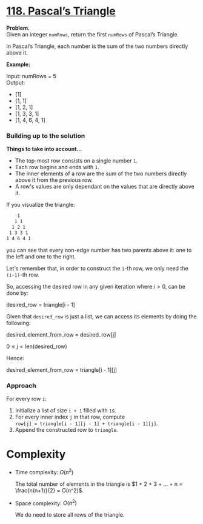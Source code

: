 # [118. Pascal’s Triangle](https://leetcode.com/problems/pascals-triangle/)

**Problem.**\
Given an integer `numRows`, return the first `numRows` of Pascal’s Triangle.

In Pascal’s Triangle, each number is the sum of the two numbers directly above
it.

**Example:**

Input: numRows = 5\
Output:

- [1]
- [1, 1]
- [1, 2, 1]
- [1, 3, 3, 1]
- [1, 4, 6, 4, 1]

### Building up to the solution

**Things to take into account...**

- The top-most row consists on a single number `1`.
- Each row begins and ends with `1`.
- The inner elements of a row are the sum of the two numbers directly above it
  from the previous row.
- A row's values are only dependant on the values that are directly above it.

If you visualize the triangle:

```bash
    1
   1 1
  1 2 1
 1 3 3 1
1 4 6 4 1
```

you can see that every non-edge number has two parents above it: one to the left
and one to the right.

Let's remember that, in order to construct the `i`-th row, we only need the
`(i-1)`-th row.

So, accessing the desired row in any given iteration where $i > 0$, can be done
by:

desired_row = triangle[i - 1]

Given that `desired_row` is just a list, we can access its elements by doing the
following:

desired_element_from_row = desired_row[j]

$0 \le j < \text{len(desired\_row)}$

Hence:

desired_element_from_row = triangle[i - 1][j]

### Approach

For every row `i`:

1. Initialize a list of size `i + 1` filled with `1`s.
2. For every inner index `j` in that row, compute\
   `row[j] = triangle[i - 1][j - 1] + triangle[i - 1][j]`.
3. Append the constructed row to `triangle`.

# Complexity

- Time complexity: $O(n^2)$

  The total number of elements in the triangle is
  $1 + 2 + 3 + … + n = \frac{n(n+1)}{2} = O(n^2)$.

- Space complexity: $O(n^2)$

  We do need to store all rows of the triangle.
